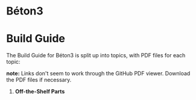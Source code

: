 # Béton3
# Build Guide

The Build Guide for Béton3 is split up into topics, with PDF files for each topic:

**note:** Links don't seem to work through the GitHub PDF viewer.  Download the PDF files if necessary.

1. **Off-the-Shelf Parts**

